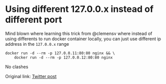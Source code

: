# Using different 127.0.0.x instead of different port

Mind blown where learning this trick from @clemensv where instead of using differents to run docker container locally, you can just use different ip address in the `127.0.0.x` range

```
docker run -d --rm -p 127.0.0.11:80:80 nginx && \
    docker run -d --rm -p 127.0.0.12:80:80 nginx
```

No clashes

Original link: [Twitter post](https://twitter.com/clemensv/status/1244589698674286594)
